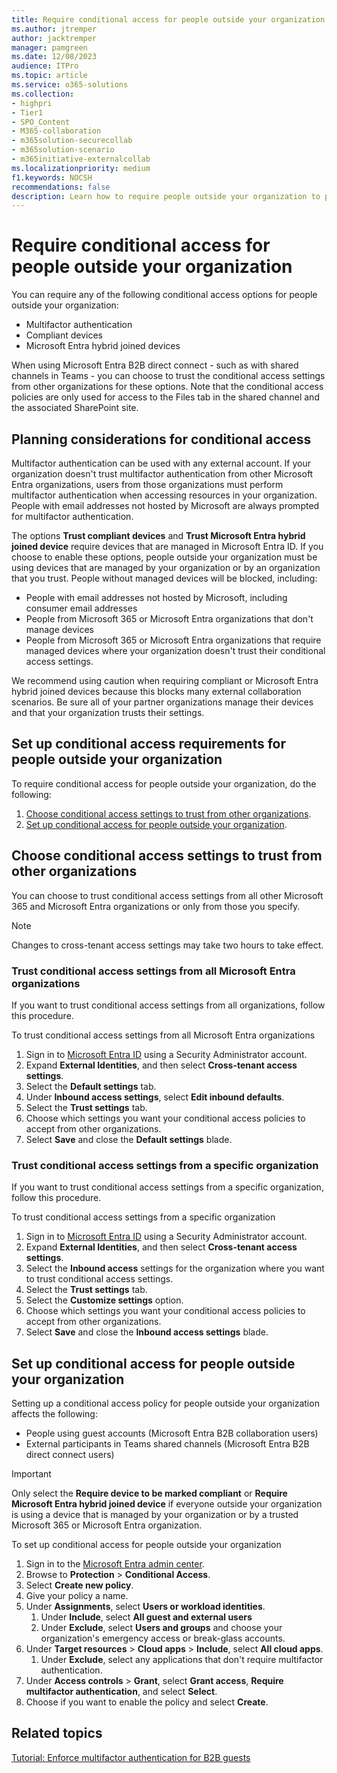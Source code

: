 ```yaml
---
title: Require conditional access for people outside your organization
ms.author: jtremper
author: jacktremper
manager: pamgreen
ms.date: 12/08/2023
audience: ITPro
ms.topic: article
ms.service: o365-solutions
ms.collection: 
- highpri
- Tier1
- SPO_Content
- M365-collaboration
- m365solution-securecollab
- m365solution-scenario
- m365initiative-externalcollab
ms.localizationpriority: medium
f1.keywords: NOCSH
recommendations: false
description: Learn how to require people outside your organization to pass conditional access checks such as MFA and compliant devices.
---
```


# Require conditional access for people outside your organization

You can require any of the following conditional access options for people outside your organization:

- Multifactor authentication
- Compliant devices
- Microsoft Entra hybrid joined devices

When using Microsoft Entra B2B direct connect - such as with shared channels in Teams - you can choose to trust the conditional access settings from other organizations for these options. Note that the conditional access policies are only used for access to the Files tab in the shared channel and the associated SharePoint site.

## Planning considerations for conditional access

Multifactor authentication can be used with any external account. If your organization doesn't trust multifactor authentication from other Microsoft Entra organizations, users from those organizations must perform multifactor authentication when accessing resources in your organization. People with email addresses not hosted by Microsoft are always prompted for multifactor authentication.

The options **Trust compliant devices** and **Trust Microsoft Entra hybrid joined device** require devices that are managed in Microsoft Entra ID. If you choose to enable these options, people outside your organization must be using devices that are managed by your organization or by an organization that you trust. People without managed devices will be blocked, including:

- People with email addresses not hosted by Microsoft, including consumer email addresses
- People from Microsoft 365 or Microsoft Entra organizations that don't manage devices
- People from Microsoft 365 or Microsoft Entra organizations that require managed devices where your organization doesn't trust their conditional access settings.

We recommend using caution when requiring compliant or Microsoft Entra hybrid joined devices because this blocks many external collaboration scenarios. Be sure all of your partner organizations manage their devices and that your organization trusts their settings.

## Set up conditional access requirements for people outside your organization

To require conditional access for people outside your organization, do the following:

1. [Choose conditional access settings to trust from other organizations](#choose-conditional-access-settings-to-trust-from-other-organizations).
1. [Set up conditional access for people outside your organization](#set-up-conditional-access-for-people-outside-your-organization).

## Choose conditional access settings to trust from other organizations

You can choose to trust conditional access settings from all other Microsoft 365 and Microsoft Entra organizations or only from those you specify.

> [!NOTE]
> Changes to cross-tenant access settings may take two hours to take effect.

<a name='trust-conditional-access-settings-from-all-azure-active-directory-organizations'></a>

### Trust conditional access settings from all Microsoft Entra organizations

If you want to trust conditional access settings from all organizations, follow this procedure.

To trust conditional access settings from all Microsoft Entra organizations
1. Sign in to [Microsoft Entra ID](https://entra.microsoft.com) using a Security Administrator account.
1. Expand **External Identities**, and then select **Cross-tenant access settings**.
1. Select the **Default settings** tab.
1. Under **Inbound access settings**, select **Edit inbound defaults**.
1. Select the **Trust settings** tab.
1. Choose which settings you want your conditional access policies to accept from other organizations.
1. Select **Save** and close the **Default settings** blade.

### Trust conditional access settings from a specific organization

If you want to trust conditional access settings from a specific organization, follow this procedure.

To trust conditional access settings from a specific organization
1. Sign in to [Microsoft Entra ID](https://entra.microsoft.com) using a Security Administrator account.
1. Expand **External Identities**, and then select **Cross-tenant access settings**.
1. Select the **Inbound access** settings for the organization where you want to trust conditional access settings.
1. Select the **Trust settings** tab.
1. Select the **Customize settings** option.
1. Choose which settings you want your conditional access policies to accept from other organizations.
1. Select **Save** and close the **Inbound access settings** blade.

## Set up conditional access for people outside your organization

Setting up a conditional access policy for people outside your organization affects the following:

- People using guest accounts (Microsoft Entra B2B collaboration users)
- External participants in Teams shared channels (Microsoft Entra B2B direct connect users)

> [!IMPORTANT]
> Only select the **Require device to be marked compliant** or **Require Microsoft Entra hybrid joined device** if everyone outside your organization is using a device that is managed by your organization or by a trusted Microsoft 365 or Microsoft Entra organization.

To set up conditional access for people outside your organization
1. Sign in to the [Microsoft Entra admin center](https://entra.microsoft.com).
1. Browse to **Protection** > **Conditional Access**.
1. Select **Create new policy**.
1. Give your policy a name.
1. Under **Assignments**, select **Users or workload identities**.
   1. Under **Include**, select **All guest and external users**
   1. Under **Exclude**, select **Users and groups** and choose your organization's emergency access or break-glass accounts. 
1. Under **Target resources** > **Cloud apps** > **Include**, select **All cloud apps**.
   1. Under **Exclude**, select any applications that don't require multifactor authentication.
1. Under **Access controls** > **Grant**, select **Grant access**, **Require multifactor authentication**, and select **Select**.
1. Choose if you want to enable the policy and select **Create**.

## Related topics

[Tutorial: Enforce multifactor authentication for B2B guests](/entra/external-id/b2b-tutorial-require-mfa)
